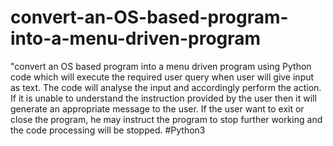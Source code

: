# convert-an-OS-based-program-into-a-menu-driven-program
"convert an OS based program into a menu driven program using Python code which will execute the required user query when user will give input as text. The code will analyse the input and accordingly perform the action. If it is unable to understand the instruction provided by the user then it will generate an appropriate message to the user. If the user want to exit or close the program, he may instruct the program to stop further working and the code processing will be stopped. #Python3
